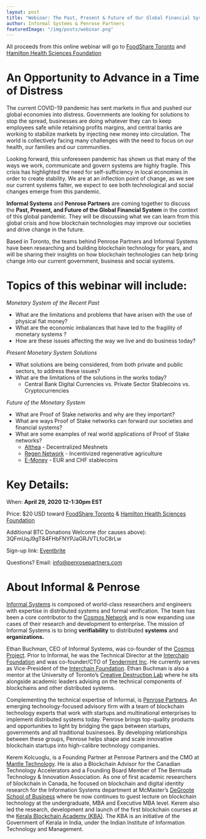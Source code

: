 ```yaml
---
layout: post
title: "Webinar: The Past, Present & Future of Our Global Financial Systems. Enabling Transformation with Blockchains."
author: Informal Systems & Penrose Partners
featuredImage: "/img/posts/webinar.png"
---
```


All proceeds from this online webinar will go to [FoodShare Toronto](https://www.canadahelps.org/en/dn/m/34403/donation) and [Hamilton Health Sciences Foundation](https://www.canadahelps.org/en/charities/hamilton-health-sciences-foundation/campaign/covid-19-response/)

# **An Opportunity to Advance in a Time of Distress**

The current COVID-19 pandemic has sent markets in flux and pushed our global economies into distress. Governments are looking for solutions to stop the spread, businesses are doing whatever they can to keep employees safe while retaining profits margins, and central banks are working to stabilize markets by injecting new money into circulation. The world is collectively facing many challenges with the need to focus on our health, our families and our communities.

Looking forward, this unforeseen pandemic has shown us that many of the ways we work, communicate and govern systems are highly fragile. This crisis has highlighted the need for self-sufficiency in local economies in order to create stability. We are at an inflection point of change, as we see our current systems falter, we expect to see both technological and social changes emerge from this pandemic.

**Informal Systems** and **Penrose Partners** are coming together to discuss the **Past, Present, and Future of the Global Financial System** in the context of this global pandemic. They will be discussing what we can learn from this global crisis and how blockchain technologies may improve our societies and drive change in the future.

Based in Toronto, the teams behind Penrose Partners and Informal Systems have been researching and building blockchain technology for years, and will be sharing their insights on how blockchain technologies can help bring change into our current government, business and social systems.

# **Topics of this webinar will include:**

*Monetary System of the Recent Past*

- What are the limitations and problems that have arisen with the use of physical fiat money?
- What are the economic imbalances that have led to the fragility of monetary systems ?
- How are these issues affecting the way we live and do business today?

*Present Monetary System Solutions*

- What solutions are being considered, from both private and public sectors, to address these issues?
- What are the limitations of the solutions in the works today?
    - Central Bank Digital Currencies vs. Private Sector Stablecoins vs. Cryptocurrencies

*Future of the Monetary System*

- What are Proof of Stake networks and why are they important?
- What are ways Proof of Stake networks can forward our societies and financial systems?
- What are some examples of real world applications of Proof of Stake networks?
    - [Althea](https://althea.net/) - Decentralized Meshnets
    - [Regen Network](https://www.regen.network/) - Incentivized regenerative agriculture
    - [E-Money](https://e-money.com/) - EUR and CHF stablecoins

# **Key Details:**

When: **April 29, 2020 12-1:30pm EST**

Price: $20 USD toward [FoodShare Toronto](https://www.canadahelps.org/en/dn/m/34403/donation) & [Hamilton Health Sciences Foundation](https://www.canadahelps.org/en/charities/hamilton-health-sciences-foundation/campaign/covid-19-response/)

Additional BTC Donations Welcome (for causes above): 3QFmUqJ9gT84FHbFNYPJaGRJVTLfoC8rLw

Sign-up link: [Eventbrite](https://www.eventbrite.ca/e/the-past-present-and-future-of-our-global-financial-systems-webinar-tickets-100576661502)

Questions? Email: [info@penrosepartners.com](mailto:info@penrosepartners.com) 

# **About Informal & Penrose**

[Informal Systems](https://informal.systems/) is composed of world-class researchers and engineers with expertise in distributed systems and formal verification. The team has been a core contributor to the [Cosmos Network](https://cosmos.network/) and is now expanding use cases of their research and development to enterprise. The mission of Informal Systems is to bring **verifiability** to distributed **systems** and **organizations.**

Ethan Buchman, CEO of Informal Systems, was co-founder of the [Cosmos Project](https://cosmos.network/). Prior to Informal, he was the Technical Director at the [Interchain Foundation](https://interchain.io/) and was co-founder/CTO of [Tendermint Inc](https://tendermint.com/). He currently serves as Vice-President of the [Interchain Foundation](https://interchain.io/). Ethan Buchman is also a mentor at the University of Toronto’s [Creative Destruction Lab](https://www.creativedestructionlab.com/) where he sits alongside academic leaders advising on the technical components of blockchains and other distributed systems.

Complementing the technical expertise of Informal, is [Penrose Partners](https://www.linkedin.com/company/28838120). An emerging technology-focused advisory firm with a team of blockchain technology experts that work with startups and multinational enterprises to implement distributed systems today. Penrose brings top-quality products and opportunities to light by bridging the gaps between startups, governments and all traditional businesses. By developing relationships between these groups, Penrose helps shape and scale innovative blockchain startups into high-calibre technology companies.

Kerem Kolcuoglu, is a Founding Partner at Penrose Partners and the CMO at [Mantle Technology](https://www.mantleblockchain.com/). He is also a Blockchain Advisor for the Canadian Technology Accelerators and a Founding Board Member of The Bermuda Technology & Innovation Association. As one of first academic researchers of blockchain in Canada, he focused on blockchain and digital identity research for the Information Systems department at McMaster’s [DeGroote School of Business](https://www.degroote.mcmaster.ca/) where he now continues to guest lecture on blockchain technology at the undergraduate, MBA and Executive MBA level. Kerem also led the research, development and launch of the first blockchain courses at the [Kerala Blockchain Academy (KBA)](https://kba.ai/). The KBA is an initiative of the Government of Kerala in India, under the Indian Institute of Information Technology and Management.
